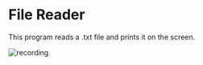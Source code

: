 # File Reader

This program reads a .txt file and prints it on the screen.

![recording](https://user-images.githubusercontent.com/77496752/119138654-1a64f880-ba10-11eb-84c2-b4467b59741a.gif)
